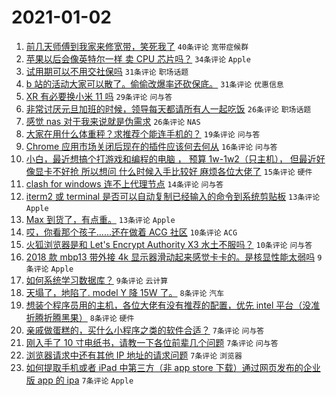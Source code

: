 # 2021-01-02

1. [前几天师傅到我家来修宽带，笑死我了](https://www.v2ex.com/t/741000) `40条评论` `宽带症候群`
1. [苹果以后会像英特尔一样 卖 CPU 芯片吗？](https://www.v2ex.com/t/741002) `34条评论` `Apple`
1. [试用期可以不用交社保吗](https://www.v2ex.com/t/740990) `31条评论` `职场话题`
1. [b 站的活动大家可以散了。偷偷改爆率还砍保底。](https://www.v2ex.com/t/741023) `31条评论` `优惠信息`
1. [XR 有必要换小米 11 吗](https://www.v2ex.com/t/741008) `29条评论` `问与答`
1. [非常讨厌元旦加班的时候，领导每天都请所有人一起吃饭](https://www.v2ex.com/t/741033) `26条评论` `职场话题`
1. [感觉 nas 对于我来说就是伪需求](https://www.v2ex.com/t/741009) `26条评论` `NAS`
1. [大家在用什么体重秤？求推荐个能连手机的？](https://www.v2ex.com/t/740993) `19条评论` `问与答`
1. [Chrome 应用市场关闭后现在的插件应该何去何从](https://www.v2ex.com/t/741025) `16条评论` `问与答`
1. [小白，最近想搞个打游戏和编程的电脑 ， 预算 1w-1w2（只主机）， 但最近好像显卡不好抢 所以想问 什么时候入手比较好 麻烦各位大佬了](https://www.v2ex.com/t/740991) `15条评论` `硬件`
1. [clash for windows 连不上代理节点](https://www.v2ex.com/t/741021) `14条评论` `问与答`
1. [iterm2 或 terminal 是否可以自动复制已经输入的命令到系统剪贴板](https://www.v2ex.com/t/741015) `13条评论` `Apple`
1. [Max 到货了，有点重。](https://www.v2ex.com/t/740998) `13条评论` `Apple`
1. [哎，你看那个孩子……还在做着 ACG 社区](https://www.v2ex.com/t/741003) `10条评论` `ACG`
1. [火狐浏览器是和 Let's Encrypt Authority X3 水土不服吗？](https://www.v2ex.com/t/740999) `10条评论` `问与答`
1. [2018 款 mbp13 带外接 4k 显示器滑动起来感觉卡卡的。是核显性能太弱吗](https://www.v2ex.com/t/741028) `9条评论` `Apple`
1. [如何系统学习数据库？](https://www.v2ex.com/t/741026) `9条评论` `云计算`
1. [天塌了，地陷了. model Y 降 15W 了。](https://www.v2ex.com/t/741032) `8条评论` `汽车`
1. [想装个程序员用的主机，各位大佬有没有推荐的配置，优先 intel 平台（没准折腾折腾黑果）](https://www.v2ex.com/t/740994) `8条评论` `硬件`
1. [亲戚做蛋糕的，买什么小程序之类的软件合适？](https://www.v2ex.com/t/741052) `7条评论` `问与答`
1. [刚入手了 10 寸电纸书，请教一下各位前辈几个问题](https://www.v2ex.com/t/741019) `7条评论` `问与答`
1. [浏览器请求中还有其他 IP 地址的请求问题](https://www.v2ex.com/t/741018) `7条评论` `浏览器`
1. [如何提取手机或者 iPad 中第三方（非 app store 下载）通过网页发布的企业版 app 的 ipa](https://www.v2ex.com/t/741010) `7条评论` `Apple`
